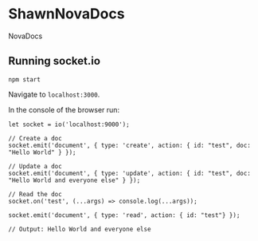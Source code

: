 # ShawnNovaDocs
NovaDocs

## Running socket.io
```
npm start
```

Navigate to `localhost:3000`.

In the console of the browser run:
```
let socket = io('localhost:9000');

// Create a doc
socket.emit('document', { type: 'create', action: { id: "test", doc: "Hello World" } });

// Update a doc
socket.emit('document', { type: 'update', action: { id: "test", doc: "Hello World and everyone else" } });

// Read the doc
socket.on('test', (...args) => console.log(...args));

socket.emit('document', { type: 'read', action: { id: "test"} });

// Output: Hello World and everyone else
```
